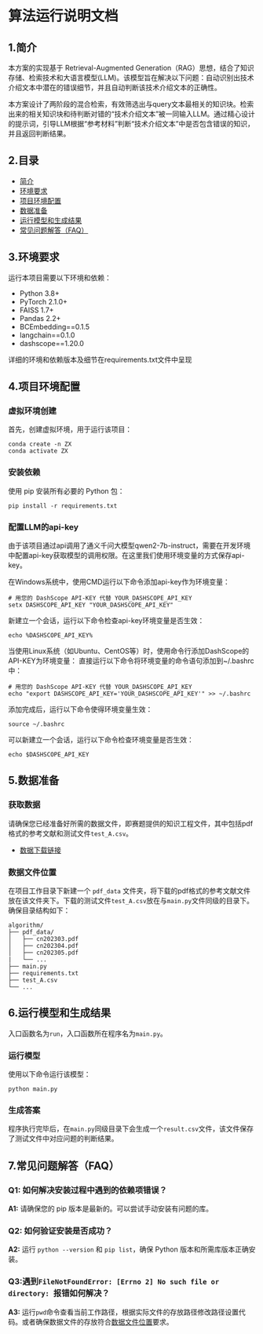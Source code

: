 # 算法运行说明文档



## 1.简介

本方案的实现基于 Retrieval-Augmented Generation（RAG）思想，结合了知识存储、检索技术和大语言模型(LLM)。该模型旨在解决以下问题：自动识别出技术介绍文本中潜在的错误细节，并且自动判断该技术介绍文本的正确性。

本方案设计了两阶段的混合检索，有效筛选出与query文本最相关的知识块。检索出来的相关知识块和待判断对错的“技术介绍文本”被一同输入LLM。通过精心设计的提示词，引导LLM根据“参考材料”判断“技术介绍文本”中是否包含错误的知识，并且返回判断结果。



## 2.目录

- [简介](#1.简介)
- [环境要求](#3.环境要求)
- [项目环境配置](#4.项目环境配置)
- [数据准备](#5.数据准备)
- [运行模型和生成结果](#6.运行模型和生成结果)
- [常见问题解答（FAQ）](#7.常见问题解答（FAQ）)



## 3.环境要求

运行本项目需要以下环境和依赖：

- Python 3.8+
- PyTorch 2.1.0+
- FAISS 1.7+
- Pandas 2.2+
- BCEmbedding==0.1.5
- langchain==0.1.0
- dashscope==1.20.0

详细的环境和依赖版本及细节在requirements.txt文件中呈现



## 4.项目环境配置

### 虚拟环境创建

首先，创建虚拟环境，用于运行该项目：

```
conda create -n ZX
conda activate ZX
```

### 安装依赖

使用 pip 安装所有必要的 Python 包：

```
pip install -r requirements.txt
```

### 配置LLM的api-key

由于该项目通过api调用了通义千问大模型qwen2-7b-instruct，需要在开发环境中配置api-key获取模型的调用权限。在这里我们使用环境变量的方式保存api-key。

在Windows系统中，使用CMD运行以下命令添加api-key作为环境变量：
```
# 用您的 DashScope API-KEY 代替 YOUR_DASHSCOPE_API_KEY
setx DASHSCOPE_API_KEY "YOUR_DASHSCOPE_API_KEY"
```
新建立一个会话，运行以下命令检查api-key环境变量是否生效：
```
echo %DASHSCOPE_API_KEY%
```

当使用Linux系统（如Ubuntu、CentOS等）时，使用命令行添加DashScope的API-KEY为环境变量：
直接运行以下命令将环境变量的命令语句添加到~/.bashrc中：
```
# 用您的 DashScope API-KEY 代替 YOUR_DASHSCOPE_API_KEY
echo "export DASHSCOPE_API_KEY='YOUR_DASHSCOPE_API_KEY'" >> ~/.bashrc
```
添加完成后，运行以下命令使得环境变量生效：
```
source ~/.bashrc
```
可以新建立一个会话，运行以下命令检查环境变量是否生效：
```
echo $DASHSCOPE_API_KEY
```



## 5.数据准备

### 获取数据

请确保您已经准备好所需的数据文件，即赛题提供的知识工程文件，其中包括pdf格式的参考文献和测试文件`test_A.csv`。

- [数据下载链接](https://zte-match-1258641020.cos.ap-guangzhou.myqcloud.com/template/%E7%9F%A5%E8%AF%86%E5%B7%A5%E7%A8%8B.zip)

### 数据文件位置

在项目工作目录下新建一个 `pdf_data` 文件夹，将下载的pdf格式的参考文献文件放在该文件夹下。下载的测试文件`test_A.csv`放在与`main.py`文件同级的目录下。
确保目录结构如下：

```
algorithm/
├── pdf_data/
│   ├── cn202303.pdf
│   ├── cn202304.pdf
│   ├── cn202305.pdf
|	└── ...
├── main.py
├── requirements.txt
├── test_A.csv
└── ...
```



## 6.运行模型和生成结果

入口函数名为`run`，入口函数所在程序名为`main.py`。

### 运行模型

使用以下命令运行该模型：

```
python main.py 
```

### 生成答案

程序执行完毕后，在`main.py`同级目录下会生成一个`result.csv`文件，该文件保存了测试文件中对应问题的判断结果。



## 7.常见问题解答（FAQ）

### Q1: 如何解决安装过程中遇到的依赖项错误？

**A1:** 请确保您的 pip 版本是最新的。可以尝试手动安装有问题的库。

### Q2: 如何验证安装是否成功？

**A2:** 运行 `python --version` 和 `pip list`，确保 Python 版本和所需库版本正确安装。

### Q3:遇到`FileNotFoundError: [Errno 2] No such file or directory: `报错如何解决？

**A3:** 运行`pwd`命令查看当前工作路径，根据实际文件的存放路径修改路径设置代码。或者确保数据文件的存放符合[数据文件位置](#数据文件位置)要求。

